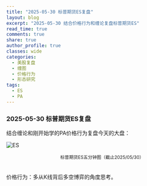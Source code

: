 ```yaml
---
title: "2025-05-30 标普期货ES复盘"
layout: blog
excerpt: "2025-05-30 结合价格行为和缠论复盘标普期货ES"
read_time: true
comments: true
share: true
author_profile: true
classes: wide
categories:
  - 美股复盘
  - 缠图
  - 价格行为
  - 形态研究
tags:
  - ES
  - PA
---
```


### 2025-05-30 标普期货ES复盘

结合缠论和刚开始学的PA价格行为复盘今天的大盘：

![ES](https://image.olim.cc/2025/2025-05-30-每日复盘.jpg)
<small><center>标普期货ES五分钟图（截止2025/05/30）</center></small>　

价格行为：多从K线背后多空博弈的角度思考。
